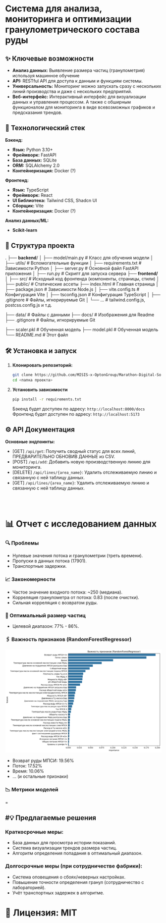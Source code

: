 # **Система для анализа, мониторинга и оптимизации гранулометрического состава руды**

## ✨ Ключевые возможности

* **Анализ данных:** Выявление размера частиц (гранулометрия) используя машинное обучение
* **API:** RESTful API для доступа к данным и функциям системы.
* **Универсальность:** Мониторинг можно запускать сразу с нескольких линий производства и даже с нескольких предприятий.
* **Веб-интерфейс:** Интерактивный интерфейс для визуализации данных и управления процессом. А также с обширным функционалом для мониторинга в виде всевозможных графиков и предсказания трендов.

## 🚀 Технологический стек

**Бэкенд:**

* **Язык:** Python 3.10+
* **Фреймворк:** FastAPI
* **База данных:** SQLite
* **ORM:** SQLAlchemy 2.0
* **Контейнеризация:** Docker (?)

**Фронтенд:**

* **Язык:** TypeScript
* **Фреймворк:** React
* **UI Библиотека:** Tailwind CSS, Shadcn UI
* **Сборщик:** Vite
* **Контейнеризация:** Docker (?)

**Анализ данных/ML:**

* **Scikit-learn**

## 📂 Структура проекта

.
├── **backend**/
│   ├── model/main.py           # Класс для обучения модели
│   ├── utils/           # Вспомогательные функции
│   ├── requirements.txt # Зависимости Python
│   ├── server.py             # Основной файл FastAPI приложения
│   ├── run.py                 # Скрипт для запуска сервера
├── **frontend/**
│   ├── src/                      # Исходный код фронтенда (компоненты, страницы, стили)
│   ├── public/                # Статические ассеты
├── index.html                # Главная страница
│   ├── package.json      # Зависимости Node.js
│   ├── vite.config.ts   # Конфигурация Vite
│   ├── tsconfig.json    # Конфигурация TypeScript
│   ├── .gitignore           # Файлы, игнорируемые Git
│   └── ...              # tailwind.config.js, postcss.config.js и т.д.

├── data/                 # Файлы с данными
├── docs/                # Изображения для Readme
├── .gitignore           # Файлы, игнорируемые Git

├── scaler.pkl           # Обученная модель
├── model.pkl           # Обученная модель
└── README.md            # Этот файл

## 🛠️ Установка и запуск

1. **Клонировать репозиторий:**
   
   ```bash
   git clone https://github.com/MISIS-x-OptonGroup/Marathon-Digital-Solutions.git
   cd <папка проекта>
   ```
2. **Установить зависимости**
   
   ```bash
   pip install -r requirements.txt
   ```
   
   Бэкенд будет доступен по адресу: `http://localhost:8000/docs`
   Фронтенд будет доступен по адресу: `http://localhost:5173`

## ⚙️ API Документация

**Основные эндпоинты:**

* [GET] `/api/get`: Получить сводный статус для всех линий, ПРЕДВАРИТЕЛЬНО ОБНОВИВ ДАННЫЕ из CSV.
* [POST] `/api/add`: Добавить новую производственную линию для мониторинга.
* [DELETE] `/api/lines/{area_name}`: Удалить отслеживаемую линию и связанную с ней таблицу данных.
* [GET] `/api/lines/{area_name}`: Удалить отслеживаемую линию и связанную с ней таблицу данных.

<br></br>

# 📊 Отчет с исследованием данных

### 🔍 Проблемы

* Нулевые значения потока и гранулометрии (треть времени).
* Пропуски в данных потока (17901).
* Транспортные задержки.

### 📈 Закономерности

* Частое значение входного потока: ~250 (медиана).
* Корреляция гранулометра от потока: 0.83 (после очистки).
* Сильная корреляция с возвратом руды.

### 🎯 Оптимальный размер частиц

* Целевой диапазон: 77% - 86%.

### 🖇️ Важность признаков (RandomForestRegressor)

![Важность признаков](docs/randomforest_correlations.png)

* Возврат руды МПСИ: 19.56%
* Поток: 17.52%
* Время: 10.06%
* ... (и остальные признаки)

### 📉 Метрики моделей

=

## #💡 Предлагаемые решения

### Краткосрочные меры:

* База данных для просмотра истории показаний.
* Система визуализации трендов размера частиц.
* Алгоритм определения попадания в оптимальный диапазон.

### Долгосрочные меры (при сотрудничестве фабрики):

* Система оповещения о сбоях/неверных настройках.
* Повышение точности определения гранул (сотрудничество с лабораторией).
* Учёт транспортных задержек в алгоритме.

# 📄 Лицензия: MIT

